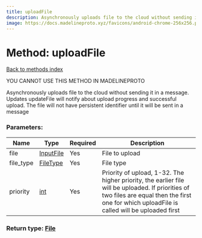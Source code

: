```yaml
---
title: uploadFile
description: Asynchronously uploads file to the cloud without sending it in a message. Updates updateFile will notify about upload progress and successful upload. The file will not have persistent identifier until it will be sent in a message
image: https://docs.madelineproto.xyz/favicons/android-chrome-256x256.png
---
```

# Method: uploadFile  
[Back to methods index](index.md)


YOU CANNOT USE THIS METHOD IN MADELINEPROTO


Asynchronously uploads file to the cloud without sending it in a message. Updates updateFile will notify about upload progress and successful upload. The file will not have persistent identifier until it will be sent in a message

### Parameters:

| Name     |    Type       | Required | Description |
|----------|---------------|----------|-------------|
|file|[InputFile](../types/InputFile.md) | Yes|File to upload|
|file\_type|[FileType](../types/FileType.md) | Yes|File type|
|priority|[int](../types/int.md) | Yes|Priority of upload, 1-32. The higher priority, the earlier file will be uploaded. If priorities of two files are equal then the first one for which uploadFile is called will be uploaded first|


### Return type: [File](../types/File.md)

